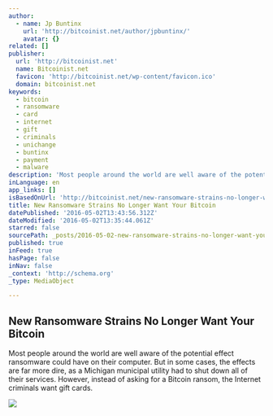 ```yaml
---
author:
  - name: Jp Buntinx
    url: 'http://bitcoinist.net/author/jpbuntinx/'
    avatar: {}
related: []
publisher:
  url: 'http://bitcoinist.net'
  name: Bitcoinist.net
  favicon: 'http://bitcoinist.net/wp-content/favicon.ico'
  domain: bitcoinist.net
keywords:
  - bitcoin
  - ransomware
  - card
  - internet
  - gift
  - criminals
  - unichange
  - buntinx
  - payment
  - malware
description: 'Most people around the world are well aware of the potential effect ransomware could have on their computer. But in some cases, the effects are far more dire, as a Michigan municipal utility had to shut down all of their services. However, instead of asking for a Bitcoin ransom, the Internet criminals want gift cards.'
inLanguage: en
app_links: []
isBasedOnUrl: 'http://bitcoinist.net/new-ransomware-strains-no-longer-want-your-bitcoin/'
title: New Ransomware Strains No Longer Want Your Bitcoin
datePublished: '2016-05-02T13:43:56.312Z'
dateModified: '2016-05-02T13:35:44.061Z'
starred: false
sourcePath: _posts/2016-05-02-new-ransomware-strains-no-longer-want-your-bitcoin.md
published: true
inFeed: true
hasPage: false
inNav: false
_context: 'http://schema.org'
_type: MediaObject

---
```

<article style=""><h1>New Ransomware Strains No Longer Want Your Bitcoin</h1><p>Most people around the world are well aware of the potential effect ransomware could have on their computer. But in some cases, the effects are far more dire, as a Michigan municipal utility had to shut down all of their services. However, instead of asking for a Bitcoin ransom, the Internet criminals want gift cards.</p><img src="http://bitcoinist.net/wp-content/uploads/2016/05/Lansing-Board-of-Water-and-Light.jpg" /></article>